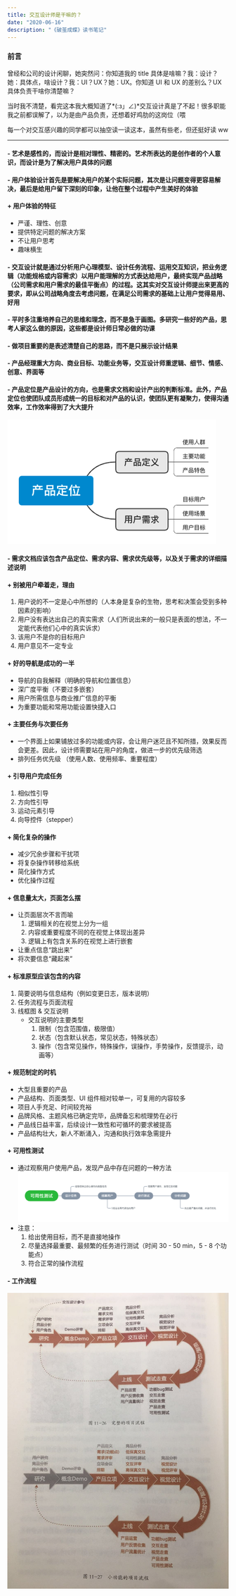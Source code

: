 ```yaml
---
title: 交互设计师是干嘛的？
date: "2020-06-16"
description: "《破茧成蝶》读书笔记"
---
```


### 前言

曾经和公司的设计闲聊，她突然问：你知道我的 title 具体是啥嘛？我：设计？她：具体点，啥设计？我：UI？UX？她：UX。你知道 UI 和 UX 的差别么？UX 具体负责干啥你清楚嘛？

当时我不清楚，看完这本我大概知道了*(:з」∠)*交互设计真是了不起！很多职能我之前都误解了，以为是由产品负责，还想着好鸡肋的这岗位（喂

每一个对交互感兴趣的同学都可以抽空读一读这本，虽然有些老，但还挺好读 ww

---

#### - 艺术是感性的，而设计是相对理性、精密的。艺术所表达的是创作者的个人意识，而设计是为了解决用户具体的问题

#### - 用户体验设计首先是要解决用户的某个实际问题，其次是让问题变得更容易解决，最后是给用户留下深刻的印象，让他在整个过程中产生美好的体验

#### + 用户体验的特征

- 严谨、理性、创意
- 提供特定问题的解决方案
- 不让用户思考
- 趣味横生

#### - 交互设计就是通过分析用户心理模型、设计任务流程、运用交互知识，把业务逻辑（功能规格或内容需求）以用户能理解的方式表达给用户，最终实现产品战略（公司需求和用户需求的最佳平衡点）的过程。这其实对交互设计师提出来更高的要求，即从公司战略角度去考虑问题，在满足公司需求的基础上让用户觉得易用、好用

#### - 平时多注重培养自己的思维和理念，而不是急于画图。多研究一些好的产品，思考人家这么做的原因，这些都是设计师日常必做的功课

#### - 做项目重要的是表述清楚自己的思路，而不是只展示设计结果

#### - 产品经理重大方向、商业目标、功能业务等，交互设计师重逻辑、细节、情感、创意、界面等

#### - 产品定位是产品设计的方向，也是需求文档和设计产出的判断标准。此外，产品定位也使团队成员形成统一的目标和对产品的认识，使团队更有凝聚力，使得沟通效率，工作效率得到了大大提升

![产品定位](./product.png)

#### - 需求文档应该包含产品定位、需求内容、需求优先级等，以及关于需求的详细描述说明

#### + 别被用户牵着走，理由

1.  用户说的不一定是心中所想的（人本身是复杂的生物，思考和决策会受到多种因素的影响）
2.  用户没有表达出自己的真实需求（人们所说出来的一般只是表面的想法，不一定能代表他们心中的真实诉求）
3.  该用户不是你的目标用户
4.  用户意见不一定专业

#### + 好的导航是成功的一半

- 导航的自我解释（明确的导航和位置信息）
- 深广度平衡（不要过多嵌套）
- 用户所需信息与商业推广信息的平衡
- 为重要功能和常用功能设置快捷入口

#### + 主要任务与次要任务

- 一个界面上如果铺放过多的功能或内容，会让用户迷茫且不知所措，效果反而会更差。因此，设计师需要站在用户的角度，做进一步的优先级筛选
- 排列任务优先级 （使用人数、使用频率、重要程度）

#### + 引导用户完成任务

1.  相似性引导
2.  方向性引导
3.  运动元素引导
4.  向导控件（stepper）

#### + 简化复杂的操作

- 减少冗余步骤和干扰项
- 将复杂操作转移给系统
- 简化操作方式
- 优化操作过程

#### + 信息量太大，页面怎么摆

- 让页面层次不言而喻
  1. 逻辑相关的在视觉上分为一组
  2. 内容或重要程度不同的在视觉上体现出差异
  3. 逻辑上有包含关系的在视觉上进行嵌套
- 让重点信息“跳出来”
- 将次要信息“藏起来”

#### + 标准原型应该包含的内容

1.  简要说明与信息结构（例如变更日志，版本说明）
2.  任务流程与页面流程
3.  线框图 & 交互说明
    - 交互说明的主要类型
      1.  限制（包含范围值，极限值）
      2.  状态（包含默认状态，常见状态，特殊状态）
      3.  操作（包含常见操作，特殊操作，误操作，手势操作，反馈提示，动画等）

#### + 规范制定的时机

- 大型且重要的产品
- 产品结构、页面类型、UI 组件相对较单一，可复用的内容较多
- 项目人手充足、时间较充裕
- 品牌风格、主题风格已确定完毕，品牌备忘和梳理势在必行
- 产品线日益丰富，后续设计一致性和可循环的要求被提高
- 产品结构壮大，新人不断涌入，沟通和执行效率急需提升

#### + 可用性测试

- 通过观察用户使用产品，发现产品中存在问题的一种方法
  ![可用性测试](./test.png)
- 注意：
  1. 给出使用目标，而不是直接地操作
  2. 尽量选择最重要、最频繁的任务进行测试（时间 30 - 50 min，5 - 8 个功能点）
  3. 符合正常的操作流程

#### - 工作流程

![工作流程](./process.jpeg)
